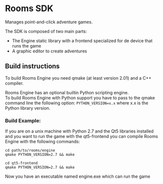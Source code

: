 Rooms SDK
=========
Manages point-and-click adventure games.

The SDK is composed of two main parts:
- The Engine static library with a frontend specialized for de device that runs the game
- A graphic editor to create adventures

## Build instructions
To build Rooms Engine you need qmake (at least version 2.01) and a C++ compiler.

Rooms Engine has an optional builtin Python scripting engine.  
To build Rooms Engine with Python support you have to pass to the qmake 
command line the following option: `PYTHON_VERSION=x.x` where x.x is the 
Python library version.

### Build Example: 
If you are on a unix machine with Python 2.7 and the Qt5 libraries installed 
and you want to run the game with the qt5-frontend 
you can compile Rooms Engine with the following commands:
```
cd path/to/rooms/engine
qmake PYTHON_VERSION=2.7 && make

cd qt5-frontend
qmake PYTHON_VERSION=2.7 && make
```
Now you have an executable named engine.exe which can run the game
